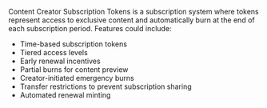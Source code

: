 Content Creator Subscription Tokens is a subscription system where tokens represent access to exclusive content and automatically burn at the end of each subscription period. Features could include:

* Time-based subscription tokens
* Tiered access levels
* Early renewal incentives
* Partial burns for content preview
* Creator-initiated emergency burns
* Transfer restrictions to prevent subscription sharing
* Automated renewal minting